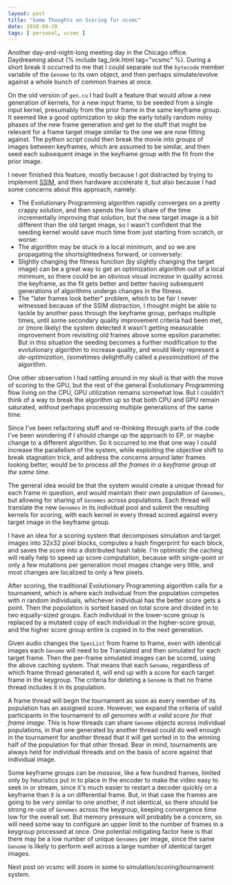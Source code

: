 ```yaml
---
layout: post
title: "Some Thoughts on Scoring for vcsmc"
date: 2018-09-20
tags: [ personal, vcsmc ]
---
```


Another day-and-night-long meeting day in the Chicago office. Daydreaming about
{% include tag_link.html tag="vcsmc" %}. During a short break it occurred to
me that I could separate out the `bytecode` member variable of the `Genome` to
its own object, and then perhaps simulate/evolve against a whole bunch of
common frames at once.

On the old version of `gen.cu` I had built a feature that would allow a new
generation of kernels, for a new input frame, to be seeded from a single
input kernel, presumably from the prior frame in the same keyframe group. It
seemed like a good optimization to skip the early totally random noisy phases
of the new frame generation and get to the stuff that might be relevant for a
frame target image similar to the one we are now fitting against. The python
script could then break the movie into groups of images between keyframes,
which are assumed to be similar, and then seed each subsequent image in the
keyframe group with the fit from the prior image.

I never finished this feature, mostly because I got distracted by trying to
implement [SSIM](https://en.wikipedia.org/wiki/Structural_similarity), and
then hardware accelerate it, but also because I had some concerns about this
approach, namely:

  * The Evolutionary Programming algorithm rapidly converges on a pretty crappy
    solution, and then spends the lion's share of the time incrementally
    improving that solution, but the new target image is a bit different than
    the old target image, so I wasn't confident that the seeding kernel would
    save much time from just starting from scratch, or worse:
  * The algorithm may be stuck in a local minimum, and so we are propagating
    the shortsightedness forward, or conversely:
  * Slightly changing the fitness function (by slightly changing the target
    image) can be a great way to get an optimization algorithm out of a local
    minimum, so there could be an obvious visual *increase* in quality across
    the keyframe, as the fit gets better and better having subsequent
    generations of algorithms undergo changes in the fitness.
  * The "later frames look better" problem, which to be fair I never witnessed
    because of the SSIM distraction, I thought might be able to tackle by
    another pass through the keyframe group, perhaps multiple times,
    until some secondary quality improvement criteria had been met, or (more
    likely) the system detected it wasn't getting measurable improvement from
    revisiting old frames above some epsilon parameter. But in this situation
    the seeding becomes a further modification to the evolutionary algorithm to
    increase quality, and would likely represent a *de-optimization*,
    (sometimes delightfully called a *pessimization*) of the algorithm.

One other observation I had rattling around in my skull is that with the move
of scoring to the GPU, but the rest of the general Evolutionary Programming flow
living on the CPU, GPU utilization remains somewhat low. But I couldn't think
of a way to break the algorithm up so that both CPU and GPU remain saturated,
without perhaps processing multiple generations of the same time.

Since I've been refactoring stuff and re-thinking through parts of the code
I've been wondering if I should change up the approach to EP, or maybe change
to a different algorithm. So it occurred to me that one way I could increase
the parallelism of the system, while exploiting the objective shift to break
stagnation trick, and address the concerns around later frames looking better,
would be to process *all the frames in a keyframe group at the same time*.

The general idea would be that the system would create a unique thread for each
frame in question, and would maintain their own population of `Genomes`, but
allowing for sharing of `Genomes` across populations. Each thread will
translate the new `Genomes` in its individual pool and submit the resulting
kernels for scoring, with each kernel in every thread scored against every
target image in the keyframe group.

I have an idea for a scoring system that decomposes simulation and target
images into 32x32 pixel blocks, computes a hash fingerprint for each block,
and saves the score into a distributed hash table. I'm optimistic the caching
will really help to speed up score computation, because with single-point or
only a few mutations per generation most images change very little, and most
changes are localized to only a few pixels.

After scoring, the traditional Evolutionary Programming algorithm calls for a
tournament, which is where each individual from the population competes with
*n* random individuals, whichever individual has the better score gets a point.
Then the population is sorted based on total score and divided in to two
equally-sized groups. Each individual in the lower-score group is replaced by
a mutated copy of each individual in the higher-score group, and the higher
score group entire is copied in to the next generation.

Given audio changes the `SpecList` from frame to frame, even with identical
images each `Genome` will need to be Translated and then simulated for each
target frame. Then the per-frame simulated images can be scored, using the
above caching system. That means that each `Genome`, regardless of which frame
thread generated it, will end up with a score for each target frame in the
keygroup. The criteria for deleting a `Genome` is that no frame thread includes
it in its population.

A frame thread will begin the tournament as soon as every member of its
population has an assigned score. However, we expand the criteria of valid
participants in the tournament to *all genomes with a valid score for that
frame image*. This is how threads can share `Genome` objects across individual
populations, in that one generated by another thread could do well enough in
the tournament for another thread that it will get sorted in to the winning
half of the population for that other thread. Bear in mind, tournaments are
always held for individual threads and on the basis of score against that
individual image.

Some keyframe groups can be *massive*, like a few hundred frames, limited only
by heuristics put in to place in the encoder to make the video easy to seek in
or stream, since it's much easier to restart a decoder quickly on a keyframe
than it is a on differential frame. But, in that case the frames are going to
be very similar to one another, if not identical, so there should be strong
re-use of `Genomes` across the keygroup, keeping convergence time low for the
overall set. But memory pressure will probably be a concern, so will need some
way to configure an upper limit to the number of frames in a keygroup processed
at once. One potential mitigating factor here is that there may be a low number
of unique `Genomes` per image, since the same `Genome` is likely to perform
well across a large number of identical target images.

Next post on vcsmc will zoom in some to simulation/scoring/tournament system.

